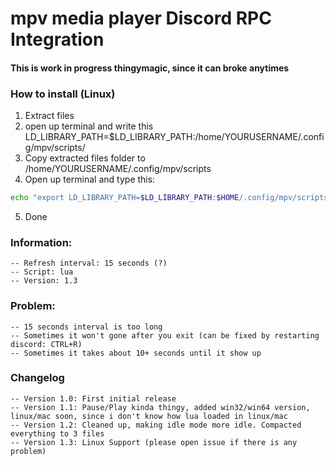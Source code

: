 # mpv media player Discord RPC Integration
#### This is work in progress thingymagic, since it can broke anytimes

### How to install (Linux)
1. Extract files
2. open up terminal and write this LD_LIBRARY_PATH=$LD_LIBRARY_PATH:/home/YOURUSERNAME/.config/mpv/scripts/
3. Copy extracted files folder to /home/YOURUSERNAME/.config/mpv/scripts
4. Open up terminal and type this: 
```bash
echo "export LD_LIBRARY_PATH=$LD_LIBRARY_PATH:$HOME/.config/mpv/scripts/" >> ~/.bashrc
```
5. Done

### Information:
```
-- Refresh interval: 15 seconds (?)
-- Script: lua
-- Version: 1.3
```

### Problem:
```
-- 15 seconds interval is too long
-- Sometimes it won't gone after you exit (can be fixed by restarting discord: CTRL+R)
-- Sometimes it takes about 10+ seconds until it show up
```

### Changelog
```
-- Version 1.0: First initial release
-- Version 1.1: Pause/Play kinda thingy, added win32/win64 version, linux/mac soon, since i don't know how lua loaded in linux/mac
-- Version 1.2: Cleaned up, making idle mode more idle. Compacted everything to 3 files
-- Version 1.3: Linux Support (please open issue if there is any problem)
```
